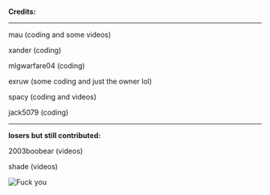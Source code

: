 **Credits:**

-------------------------------

mau (coding and some videos)

xander (coding)

mlgwarfare04 (coding)

exruw (some coding and just the owner lol)

spacy (coding and videos)

jack5079 (coding)

-------------------------------

**losers but still contributed:**

2003boobear (videos)

shade (videos)

![Fuck you](https://cdn.discordapp.com/attachments/800189623287939103/989687164679893002/Tower-Win64-Shipping_WZghmuR6yn.gif)
